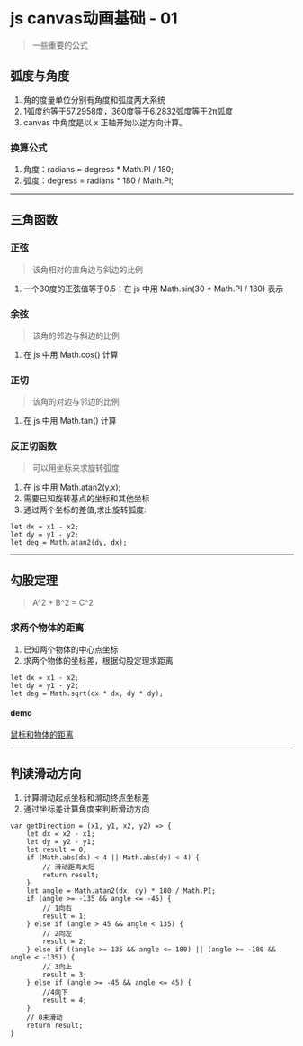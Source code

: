 # js canvas动画基础 - 01
> 一些重要的公式

## 弧度与角度
1. 角的度量单位分别有角度和弧度两大系统
2. 1弧度约等于57.2958度，360度等于6.2832弧度等于2π弧度
3. canvas 中角度是以 x 正轴开始以逆方向计算。

### 换算公式
1. 角度：radians = degress * Math.PI / 180;
2. 弧度：degress = radians * 180 / Math.PI;

------
## 三角函数
### 正弦
> 该角相对的直角边与斜边的比例

1. 一个30度的正弦值等于0.5；在 js 中用 Math.sin(30 * Math.PI / 180) 表示

### 余弦
> 该角的邻边与斜边的比例

1. 在 js 中用 Math.cos() 计算

### 正切
> 该角的对边与邻边的比例

1. 在 js 中用 Math.tan() 计算

### 反正切函数
> 可以用坐标来求旋转弧度

1. 在 js 中用 Math.atan2(y,x);
2. 需要已知旋转基点的坐标和其他坐标
3. 通过两个坐标的差值,求出旋转弧度:
```
let dx = x1 - x2;
let dy = y1 - y2;
let deg = Math.atan2(dy, dx);
```

------
## 勾股定理
> A^2 + B^2 = C^2

### 求两个物体的距离
1. 已知两个物体的中心点坐标
2. 求两个物体的坐标差，根据勾股定理求距离
```
let dx = x1 - x2;
let dy = y1 - y2;
let deg = Math.sqrt(dx * dx, dy * dy);
```

#### demo
[鼠标和物体的距离](https://www.tomz.club/projects/2019-02/base11.html)

------
## 判读滑动方向
1. 计算滑动起点坐标和滑动终点坐标差
2. 通过坐标差计算角度来判断滑动方向

```
var getDirection = (x1, y1, x2, y2) => {
    let dx = x2 - x1;
    let dy = y2 - y1;
    let result = 0;
    if (Math.abs(dx) < 4 || Math.abs(dy) < 4) {
        // 滑动距离太短
        return result;
    }
    let angle = Math.atan2(dx, dy) * 180 / Math.PI;
    if (angle >= -135 && angle <= -45) {
        // 1向右 
        result = 1;
    } else if (angle > 45 && angle < 135) {
        // 2向左 
        result = 2;
    } else if ((angle >= 135 && angle <= 180) || (angle >= -180 && angle < -135)) {
        // 3向上 
        result = 3;
    } else if (angle >= -45 && angle <= 45) {
        //4向下
        result = 4;
    }
    // 0未滑动
    return result;
}
```